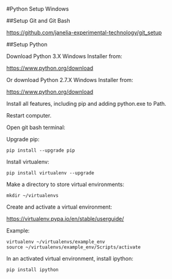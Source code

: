 #Python Setup Windows

##Setup Git and Git Bash

<https://github.com/janelia-experimental-technology/git_setup>

##Setup Python

Download Python 3.X Windows Installer from:

<https://www.python.org/download>

Or download Python 2.7.X Windows Installer from:

<https://www.python.org/download>

Install all features, including pip and adding python.exe to Path.

Restart computer.

Open git bash terminal:

Upgrade pip:

```shell
pip install --upgrade pip
```

Install virtualenv:

```shell
pip install virtualenv --upgrade
```

Make a directory to store virtual environments:

```shell
mkdir ~/virtualenvs
```

Create and activate a virtual environment:

<https://virtualenv.pypa.io/en/stable/userguide/>

Example:

```shell
virtualenv ~/virtualenvs/example_env
source ~/virtualenvs/example_env/Scripts/activate
```

In an activated virtual environment, install ipython:

```shell
pip install ipython
```
